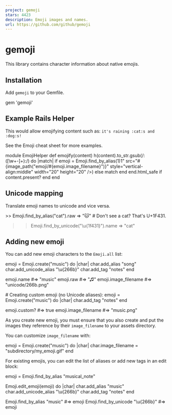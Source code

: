 ```yaml
---
project: gemoji
stars: 4423
description: Emoji images and names.
url: https://github.com/github/gemoji
---
```


gemoji
======

This library contains character information about native emojis.

Installation
------------

Add `gemoji` to your Gemfile.

gem 'gemoji'

Example Rails Helper
--------------------

This would allow emojifying content such as: `it's raining :cat:s and :dog:s!`

See the Emoji cheat sheet for more examples.

module EmojiHelper
  def emojify(content)
    h(content).to\_str.gsub(/:(\[\\w+-\]+):/) do |match|
      if emoji \= Emoji.find\_by\_alias($1)
        %(<img alt="#$1" src="#{image\_path("emoji/#{emoji.image\_filename}")}" style="vertical-align:middle" width="20" height="20" />)
      else
        match
      end
    end.html\_safe if content.present?
  end
end

Unicode mapping
---------------

Translate emoji names to unicode and vice versa.

\>> Emoji.find\_by\_alias("cat").raw
\=> "🐱"  \# Don't see a cat? That's U+1F431.

>> Emoji.find\_by\_unicode("\\u{1f431}").name
\=> "cat"

Adding new emoji
----------------

You can add new emoji characters to the `Emoji.all` list:

emoji \= Emoji.create("music") do |char|
  char.add\_alias "song"
  char.add\_unicode\_alias "\\u{266b}"
  char.add\_tag "notes"
end

emoji.name #=> "music"
emoji.raw  #=> "♫"
emoji.image\_filename #=> "unicode/266b.png"

\# Creating custom emoji (no Unicode aliases):
emoji \= Emoji.create("music") do |char|
  char.add\_tag "notes"
end

emoji.custom? #=> true
emoji.image\_filename #=> "music.png"

As you create new emoji, you must ensure that you also create and put the images they reference by their `image_filename` to your assets directory.

You can customize `image_filename` with:

emoji \= Emoji.create("music") do |char|
  char.image\_filename \= "subdirectory/my\_emoji.gif"
end

For existing emojis, you can edit the list of aliases or add new tags in an edit block:

emoji \= Emoji.find\_by\_alias "musical\_note"

Emoji.edit\_emoji(emoji) do |char|
  char.add\_alias "music"
  char.add\_unicode\_alias "\\u{266b}"
  char.add\_tag "notes"
end

Emoji.find\_by\_alias "music"       #=> emoji
Emoji.find\_by\_unicode "\\u{266b}"  #=> emoji

